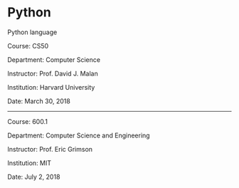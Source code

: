 # Python
Python language

Course: CS50

Department: Computer Science

Instructor: Prof. David J. Malan

Institution: Harvard University

Date: March 30, 2018

---------------------------------------------

Course: 600.1

Department: Computer Science and Engineering

Instructor: Prof. Eric Grimson

Institution: MIT

Date: July 2, 2018
